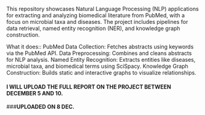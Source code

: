 This repository showcases Natural Language Processing (NLP) applications for extracting and analyzing biomedical literature from PubMed, with a focus on microbial taxa and diseases. The project includes pipelines for data retrieval, named entity recognition (NER), and knowledge graph construction.

What it does::
PubMed Data Collection: Fetches abstracts using keywords via the PubMed API.
Data Preprocessing: Combines and cleans abstracts for NLP analysis.
Named Entity Recognition: Extracts entities like diseases, microbial taxa, and biomedical terms using SciSpacy.
Knowledge Graph Construction: Builds static and interactive graphs to visualize relationships.



#### I WILL UPLOAD THE FULL REPORT ON THE PROJECT BETWEEN DECEMBER 5 AND 10. 

###**UPLOADED ON 8 DEC.**

